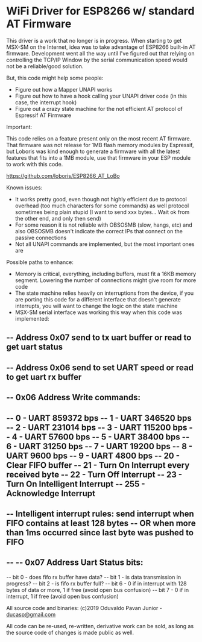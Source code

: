 # WiFi Driver for ESP8266 w/ standard AT Firmware

This driver is a work that no longer is in progress. When starting to get 
MSX-SM on the Internet, idea was to take advantage of ESP8266 built-in AT
firmware. Development went all the way until I've figured out that relying
on controlling the TCP/IP Window by the serial communication speed would not be
a reliable/good solution.

But, this code might help some people:

- Figure out how a Mapper UNAPI works
- Figure out how to have a hook calling your UNAPI driver code (in this case,
  the interrupt hook)
- Figure out a crazy state machine for the not efficient AT protocol of 
  Espressif AT Firmware
  
Important:

This code relies on a feature present only on the most recent AT firmware. That
firmware was not release for 1MB flash memory modules by Espressif, but Loboris
was kind enough to generate a firmware with all the latest features that fits
into a 1MB module, use that firmware in your ESP module to work with this code.

https://github.com/loboris/ESP8266_AT_LoBo

Known issues:

- It works pretty good, even though not highly efficient due to protocol 
  overhead (too much characters for some commands) as well protocol sometimes
  being plain stupid (I want to send xxx bytes... Wait ok from the other end,
  and only then send)
- For some reason it is not reliable with OBSOSMB (slow, hangs, etc) and also
  OBSOSMB doesn't indicate the correct IPs that connect on the passive
  connections
- Not all UNAPI commands are implemented, but the most important ones are
  
Possible paths to enhance:

- Memory is critical, everything, including buffers, must fit a 16KB memory
  segment. Lowering the number of connections might give room for more code
- The state machine relies heavily on interruptions from the device, if you are
  porting this code for a different interface that doesn't generate interrupts,
  you will want to change the logic on the state machine
- MSX-SM serial interface was working this way when this code was implemented:

-- Address 0x07 send to tx uart buffer or read to get uart status
--
-- Address 0x06 send to set UART speed or read to get uart rx buffer
--
-- 0x06 Address Write commands:
--
-- 0 - UART 859372 bps
-- 1 - UART 346520 bps
-- 2 - UART 231014 bps
-- 3 - UART 115200 bps
-- 4 - UART 57600 bps
-- 5 - UART 38400 bps
-- 6 - UART 31250 bps
-- 7 - UART 19200 bps
-- 8 - UART 9600 bps
-- 9 - UART 4800 bps
-- 20 - Clear FIFO buffer
-- 21 - Turn On Interrupt every received byte
-- 22 - Turn Off Interrupt
-- 23 - Turn On Intelligent Interrupt
-- 255 - Acknowledge Interrupt
--
-- Intelligent interrupt rules: send interrupt when FIFO contains at least 128 bytes
-- OR when more than 1ms occurred since last byte was pushed to FIFO
--
--
-- 0x07 Address Uart Status bits:
--
-- bit 0 - does fifo rx buffer have data?
-- bit 1 - is data transmission in progress?
-- bit 2 - is fifo rx buffer full?
-- bit 6 - 0 if in interrupt with 128 bytes of data or more, 1 if free (avoid open bus confusion)
-- bit 7 - 0 if in interrupt, 1 if free (avoid open bus confusion)

All source code and binaries: 
(c)2019 Oduvaldo Pavan Junior - ducasp@gmail.com

All code can be re-used, re-written, derivative work can be sold, as long as the
source code of changes is made public as well.

